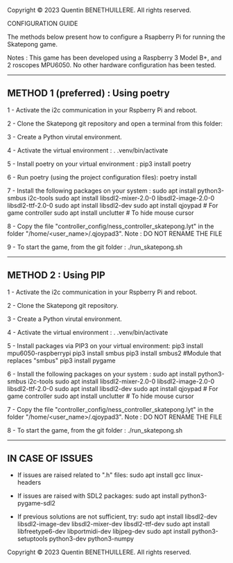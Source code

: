 Copyright © 2023 Quentin BENETHUILLERE. All rights reserved.

CONFIGURATION GUIDE

The methods below present how to configure a Rsapberry Pi for running
the Skatepong game.

Notes : This game has been developed using a Raspberry 3 Model B+, and
2 roscopes MPU6050. No other hardware configuration has been tested.

------------------------------------------------------------------------
METHOD 1 (preferred) : Using poetry
------------------------------------------------------------------------

1 - Activate the i2c communication in your Rspberry Pi and reboot.

2 - Clone the Skatepong git repository and open a terminal from this folder:

3 - Create a Python virutal environment.

4 - Activate the virtual environment :
. .venv/bin/activate

5 - Install poetry on your virtual environment :
pip3 install poetry

6 - Run poetry (using the project configuration files):
poetry install

7 - Install the following packages on your system :
sudo apt install python3-smbus i2c-tools
sudo apt install libsdl2-mixer-2.0-0 libsdl2-image-2.0-0 libsdl2-ttf-2.0-0
sudo apt install libsdl2-dev
sudo apt install qjoypad # For game controller
sudo apt install unclutter # To hide mouse cursor

8 - Copy the file "controller_config/ness_controller_skatepong.lyt" 
in the folder "/home/<user_name>/.qjoypad3". 
Note : DO NOT RENAME THE FILE

9 - To start the game, from the git folder :
./run_skatepong.sh

------------------------------------------------------------------------
METHOD 2 : Using PIP
------------------------------------------------------------------------

1 - Activate the i2c communication in your Rspberry Pi and reboot.

2 - Clone the Skatepong git repository.

3 - Create a Python virutal environment.

4 - Activate the virtual environment :
. .venv/bin/activate

5 - Install packages via PIP3 on your virtual environment:
pip3 install mpu6050-raspberrypi
pip3 install smbus
pip3 install smbus2 #Module that replaces "smbus"
pip3 install pygame

6 - Install the following packages on your system :
sudo apt install python3-smbus i2c-tools
sudo apt install libsdl2-mixer-2.0-0 libsdl2-image-2.0-0 libsdl2-ttf-2.0-0
sudo apt install libsdl2-dev
sudo apt install qjoypad # For game controller
sudo apt install unclutter # To hide mouse cursor

7 - Copy the file "controller_config/ness_controller_skatepong.lyt" 
in the folder "/home/<user_name>/.qjoypad3". 
Note : DO NOT RENAME THE FILE

8 - To start the game, from the git folder :
./run_skatepong.sh

------------------------------------------------------------------------
IN CASE OF ISSUES
------------------------------------------------------------------------

- If issues are raised related to ".h" files:
sudo apt install gcc linux-headers

- If issues are raised with SDL2 packages:
sudo apt install python3-pygame-sdl2

- If previous solutions are not sufficient, try:
sudo apt install libsdl2-dev libsdl2-image-dev libsdl2-mixer-dev libsdl2-ttf-dev
sudo apt install libfreetype6-dev libportmidi-dev libjpeg-dev 
sudo apt install python3-setuptools python3-dev python3-numpy

Copyright © 2023 Quentin BENETHUILLERE. All rights reserved.
